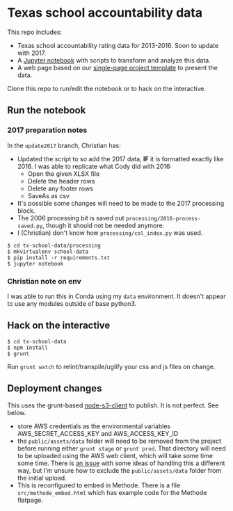 # Texas school accountability data

This repo includes:
* Texas school accountability rating data for 2013-2016. Soon to update with 2017.
* A [Jupyter notebook](processing/2016-texas-school-accountability-data.ipynb) with scripts to transform and analyze this data.
* A web page based on our [single-page project template](https://github.com/statesman/single-page-project) to present the data.

Clone this repo to run/edit the notebook or to hack on the interactive.

## Run the notebook

### 2017 preparation notes
In the `update2017` branch, Christian has:
- Updated the script to so add the 2017 data, **IF** it is formatted exactly like 2016. I was able to replicate what Cody did with 2016:
    + Open the given XLSX file
    + Delete the header rows
    + Delete any footer rows
    + SaveAs as csv
- It's possible some changes will need to be made to the 2017 processing block.
- The 2006 processing bit is saved out `processing/2016-process-saved.py`, though it should not be needed anymore.
- I (Christian) don't know how `processing/col_index.py` was used.

```shell
$ cd tx-school-data/processing
$ mkvirtualenv school-data
$ pip install -r requirements.txt
$ jupyter notebook
```

### Christian note on env
I was able to run this in Conda using my `data` environment. It doesn't appear to use any modules outside of base python3.

## Hack on the interactive
```shell
$ cd tx-school-data
$ npm install
$ grunt
```

Run `grunt watch` to relint/transpile/uglify your css and js files on change.

## Deployment changes
This uses the grunt-based [node-s3-client](https://github.com/andrewrk/node-s3-client) to publish. It is not perfect. See below.
- store AWS credentials as the environmental variables AWS_SECRET_ACCESS_KEY and AWS_ACCESS_KEY_ID
- the `public/assets/data` folder will need to be removed from the project before running either `grunt stage` or `grunt prod`. That directory will need to be uploaded using the AWS web client, which will take some time some time. There is [an issue](#4) with some ideas of handling this a different way, but I'm unsure how to exclude the `public/assets/data` folder from the initial upload.
- This is reconfigured to embed in Methode. There is a file `src/methode_embed.html` which has example code for the Methode flatpage.

